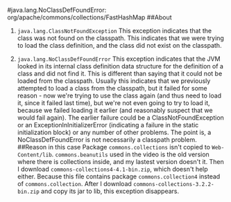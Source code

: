 #java.lang.NoClassDefFoundError: org/apache/commons/collections/FastHashMap
##About
1. `java.lang.ClassNotFoundException` This exception indicates that the class was not found on the classpath. This indicates that we were trying to load the class definition, and the class did not exist on the classpath.

2. `java.lang.NoClassDefFoundError` This exception indicates that the JVM looked in its internal class definition data structure for the definition of a class and did not find it. This is different than saying that it could not be loaded from the classpath. Usually this indicates that we previously attempted to load a class from the classpath, but it failed for some reason - now we're trying to use the class again (and thus need to load it, since it failed last time), but we're not even going to try to load it, because we failed loading it earlier (and reasonably suspect that we would fail again). The earlier failure could be a ClassNotFoundException or an ExceptionInInitializerError (indicating a failure in the static initialization block) or any number of other problems. The point is, a NoClassDefFoundError is not necessarily a classpath problem.
##Reason in this case
Package `commons.collections` isn't copied to `Web-Content/lib`. `commons.beanutils` used in the video is the old version where there is collections inside, and my lastest version doesn't it.
Then I download `commons-collections4-4.1-bin.zip`, which doesn't help either. Because this file contains package `commons.collection4` instead of `commons.collection`. After I download `commons-collections-3.2.2-bin.zip` and copy its jar to lib, this exception disappears.